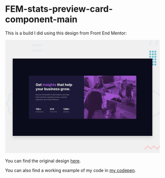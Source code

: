 # FEM-stats-preview-card-component-main
This is a build I did using this design from Front End Mentor:

![Front End Mentor Design](design/desktop-preview.jpg)

You can find the original design [here](https://www.frontendmentor.io/challenges/stats-preview-card-component-8JqbgoU62).

You can also find a working example of my code in [my codepen](https://codepen.io/richardogujawa/pen/GRGdPKb).